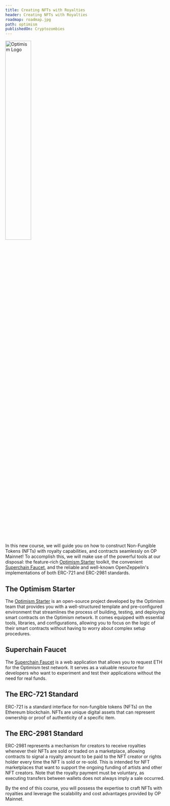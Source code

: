 ```yaml
---
title: Creating NFTs with Royalties
header: Creating NFTs with Royalties
roadmap: roadmap.jpg
path: optimism
publishedOn: Cryptozombies
---
```


<img src="ASSET_PATH/static/image/lesson-26/optimism-logo.svg" alt="Optimism Logo" style="width: 40%; height: 40%">

In this new course, we will guide you on how to construct Non-Fungible Tokens (NFTs) with royalty capabilities, and contracts seamlessly on OP Mainnet! To accomplish this, we will make use of the powerful tools at our disposal: the feature-rich <a href="https://github.com/ethereum-optimism/optimism-starter" target="_blank">Optimism Starter</a> toolkit, the convenient <a href="https://app.optimism.io/faucet" target="_blank">Superchain Faucet</a>, and the reliable and well-known OpenZeppelin's implementations of both ERC-721 and ERC-2981 standards.

## The Optimism Starter

The <a href="https://github.com/ethereum-optimism/optimism-starter" target="_blank">Optimism Starter</a> is an open-source project developed by the Optimism team that provides you with a well-structured template and pre-configured environment that streamlines the process of building, testing, and deploying smart contracts on the Optimism network. It comes equipped with essential tools, libraries, and configurations, allowing you to focus on the logic of their smart contracts without having to worry about complex setup procedures.

## Superchain Faucet

The <a href="https://app.optimism.io/faucet" target="_blank">Superchain Faucet</a> is a web application that allows you to request ETH for the Optimism test network. It serves as a valuable resource for developers who want to experiment and test their applications without the need for real funds.

## The ERC-721 Standard

ERC-721 is a standard interface for non-fungible tokens (NFTs) on the Ethereum blockchain. NFTs are unique digital assets that can represent ownership or proof of authenticity of a specific item.

## The ERC-2981 Standard

ERC-2981 represents a mechanism for creators to receive royalties whenever their NFTs are sold or traded on a marketplace, allowing contracts to signal a royalty amount to be paid to the NFT creator or rights holder every time the NFT is sold or re-sold. This is intended for NFT marketplaces that want to support the ongoing funding of artists and other NFT creators. Note that the royalty payment must be voluntary, as executing transfers between wallets does not always imply a sale occurred.

By the end of this course, you will possess the expertise to craft NFTs with royalties and leverage the scalability and cost advantages provided by OP Mainnet.
